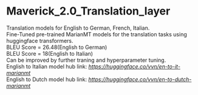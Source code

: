 # Maverick_2.0_Translation_layer
Translation models for English to German, French, Italian.\
Fine-Tuned pre-trained MarianMT models for the translation tasks using huggingface transformers.\
BLEU Score = 26.48(English to German) \
BLEU Score = 18(English to Italian) \
Can be improved by further traning and hyperparameter tuning.\
English to Italian model hub link: _https://huggingface.co/vvn/en-to-it-marianmt_ \
English to Dutch model hub link: _https://huggingface.co/vvn/en-to-dutch-marianmt_
